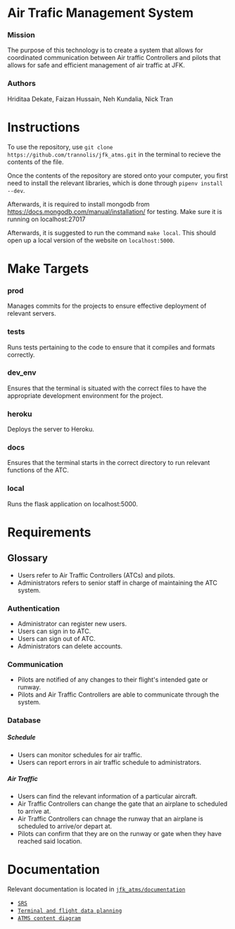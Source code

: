 # Air Trafic Management System

### Mission

The purpose of this technology is to create a system that allows for coordinated communication between Air traffic Controllers and pilots that allows for safe and efficient management of air traffic at JFK.

### Authors

Hriditaa Dekate, Faizan Hussain, Neh Kundalia, Nick Tran

# Instructions

To use the repository, use `git clone https://github.com/trannolis/jfk_atms.git` in the terminal to recieve the contents of the file.

Once the contents of the repository are stored onto your computer, you first need to install the relevant libraries, which is done through `pipenv install --dev`.

Afterwards, it is required to install mongodb from https://docs.mongodb.com/manual/installation/ for testing. Make sure it is running on localhost:27017

Afterwards, it is suggested to run the command `make local`. This should open up a local version of the website on `localhost:5000`.

# Make Targets

### prod

Manages commits for the projects to ensure effective deployment of relevant servers.

### tests

Runs tests pertaining to the code to ensure that it compiles and formats correctly.

### dev_env

Ensures that the terminal is situated with the correct files to have the appropriate development environment for the project.

### heroku

Deploys the server to Heroku.

### docs

Ensures that the terminal starts in the correct directory to run relevant functions of the ATC.

### local

Runs the flask application on localhost:5000.

# Requirements

## Glossary

* Users refer to Air Traffic Controllers (ATCs) and pilots.
* Administrators refers to senior staff in charge of maintaining the ATC system.

### Authentication

* Administrator can register new users.
* Users can sign in to ATC.
* Users can sign out of ATC.
* Administrators can delete accounts.

### Communication

* Pilots are notified of any changes to their flight's intended gate or runway.
* Pilots and Air Traffic Controllers are able to communicate through the system.

### Database

##### Schedule

* Users can monitor schedules for air traffic.
* Users can report errors in air traffic schedule to administrators.

##### Air Traffic

* Users can find the relevant information of a particular aircraft.
* Air Traffic Controllers can change the gate that an airplane to scheduled to arrive at.
* Air Traffic Controllers can chnage the runway that an airplane is scheduled to arrive/or depart at.
* Pilots can confirm that they are on the runway or gate when they have reached said location.

# Documentation

Relevant documentation is located in [`jfk_atms/documentation`](https://github.com/trannolis/jfk_atms/tree/master/Documentation)

* [`SRS`](https://github.com/trannolis/jfk_atms/blob/master/Documentation/CS4513-SRS-003-Group-A11-1.pdf)
* [`Terminal and flight data planning`](https://github.com/trannolis/jfk_atms/blob/master/Documentation/Terminal%20Structure%20and%20Flight%20Data%20Planning.pdf)
* [`ATMS content diagram`](https://github.com/trannolis/jfk_atms/blob/master/Documentation/atms_component_diagram.png)
